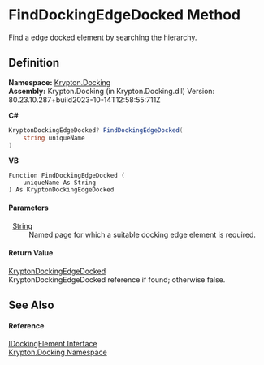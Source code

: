 # FindDockingEdgeDocked Method


Find a edge docked element by searching the hierarchy.



## Definition
**Namespace:** <a href="98399376-cf41-9454-4b4d-4fab2ca20bc7.md">Krypton.Docking</a>  
**Assembly:** Krypton.Docking (in Krypton.Docking.dll) Version: 80.23.10.287+build2023-10-14T12:58:55:711Z

**C#**
``` C#
KryptonDockingEdgeDocked? FindDockingEdgeDocked(
	string uniqueName
)
```
**VB**
``` VB
Function FindDockingEdgeDocked ( 
	uniqueName As String
) As KryptonDockingEdgeDocked
```



#### Parameters
<dl><dt>  <a href="https://learn.microsoft.com/dotnet/api/system.string" target="_blank" rel="noopener noreferrer">String</a></dt><dd>Named page for which a suitable docking edge element is required.</dd></dl>

#### Return Value
<a href="7f00d40d-ad41-3af0-a4c1-1ec3db7a7821.md">KryptonDockingEdgeDocked</a>  
KryptonDockingEdgeDocked reference if found; otherwise false.

## See Also


#### Reference
<a href="7a8c0862-7f74-27fa-175f-cc894ff97478.md">IDockingElement Interface</a>  
<a href="98399376-cf41-9454-4b4d-4fab2ca20bc7.md">Krypton.Docking Namespace</a>  
